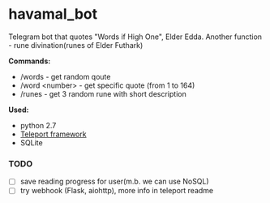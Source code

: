 # havamal_bot

Telegram bot that quotes "Words if High One", Elder Edda.
Another function - rune divination(runes of Elder Futhark)

**Commands:**
- /words - get random qoute
- /word \<number\> - get specific quote (from 1 to 164) 
- /runes - get 3 random rune with short description

**Used:**
- python 2.7
- [Teleport framework](https://github.com/nickoala/telepot)
- SQLite 

### TODO
- [ ] save reading progress for user(m.b. we can use NoSQL)
- [ ] try webhook (Flask, aiohttp), more info in teleport readme
